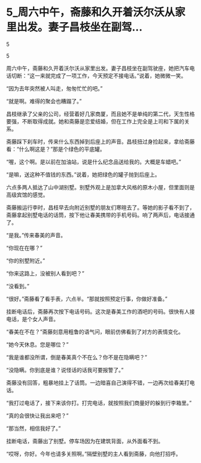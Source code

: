 # 5_周六中午，斋藤和久开着沃尔沃从家里出发。妻子昌枝坐在副驾...

5

5

周六中午，斋藤和久开着沃尔沃从家里出发。妻子昌枝坐在副驾驶座，她把汽车电话切断：“这一来就完成了一项工作，今天预定不接电话。”说着，她微微一笑。

“因为去年突然被人叫走，匆匆忙忙的吧。”

“就是啊。难得的聚会也糟蹋了。”

昌枝继承了父亲的公司，经营着好几家商厦，而且她不是单纯的第二代，天生性格要强，不断取得成就。她和斋藤是恋爱结婚，但在工作上完全是上司和下属的关系。

斋藤踩下刹车时，传来什么东西掉到后座上的声音。昌枝扭过身捡起来，拿给斋藤看：“什么啊这是？”那是个绿色的平底罐。

“喔，这个啊。是以前在加油站，说是什么纪念品送给我的。大概是车蜡吧。”

“是嘛，送这种不值钱的东西。”说着，她把绿色的罐子抛到后座上。

六点多两人抵达了山中湖别墅。别墅外观上是加拿大风格的原木小屋，但里面则是高级宾馆的感觉。

斋藤搬运行李时，昌枝早去向附近别墅的朋友们寒暄去了。等她的影子看不到了，斋藤拿起别墅电话的话筒，按下他让春美携带的手机号码。响了两声后，电话接通了。

“是我。”传来春美的声音。

“你现在在哪？”

“你的别墅附近。”

“你来这路上，没被别人看到吧？”

“没看到。”

“很好。”斋藤看了看手表，六点半。“那就按照预定行事，你做好准备。”

挂断电话后，斋藤再次按下电话号码。这次是春美工作的酒吧的号码。很快有人接电话，是个女人声音。

“春美在不在？”斋藤刻意用粗鲁的语气问，眼前仿佛看到了对方的表情变化。

“她今天休息。您是哪位？”

“我是谁都没所谓，倒是春美真个不在么？你不是在隐瞒吧？”

“没隐瞒。你到底是谁？说怪话的话我可要报警了。”

斋藤没有回答，粗暴地挂上了话筒。一边暗喜自己演得不错，一边再次给春美打电话。

“我打过电话了，接下来该你打。打完电话，就按照我们商量好的躲到行李箱里。”

“真的会很快让我出来吧？”

“那当然，相信我好了。”

挂断电话，斋藤出了别墅。停车场因为在建筑背面，从外面看不到。

“哎呀，你好。今年也请多关照啊。”隔壁别墅的主人看到斋藤，向他打招呼。